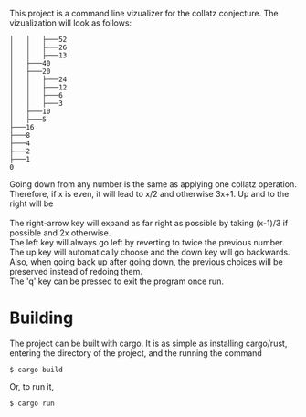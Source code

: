 This project is a command line vizualizer for the collatz conjecture.
The vizualization will look as follows:
```
│   │   ├───52
│   │   ├───26
│   │   ├───13
│   ├───40
│   ├───20
│   │   ├───24
│   │   ├───12
│   │   ├───6
│   │   ├───3
│   ├───10
│   ├───5
├───16
├───8
├───4
├───2
├───1
0
```
Going down from any number is the same as applying one collatz operation.<br>
Therefore, if x is even, it will lead to x/2 and otherwise 3x+1. Up and to the right will be <br><br>
The right-arrow key will expand as far right as possible by taking (x-1)/3 if possible and 2x otherwise. <br> 
The left key will always go left by reverting to twice the previous number. <br>
The up key will automatically choose and the down key will go backwards. Also, when going back up after going down, the previous choices will be preserved instead of redoing them. <br>
The 'q' key can be pressed to exit the program once run.

# Building
The project can be built with cargo. It is as simple as installing cargo/rust, entering the directory of the project, and the running the command
```
$ cargo build
```
Or, to run it,
```
$ cargo run
```
